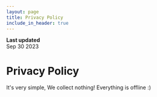 ```yaml
---
layout: page
title: Privacy Policy
include_in_header: true
---
```


**Last updated**  
Sep 30 2023

# Privacy Policy
It's very simple, We collect nothing! Everything is offline :)
